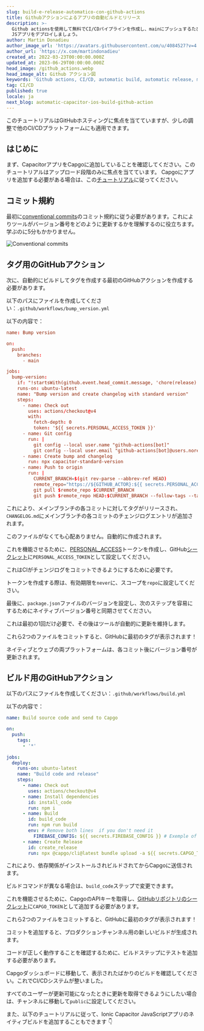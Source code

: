 ```yaml
---
slug: build-e-release-automatico-con-github-actions
title: Githubアクションによるアプリの自動ビルドとリリース
description: >-
  Github actionsを使用して無料でCI/CDパイプラインを作成し、mainにプッシュするたびにIonic Capacitor
  JSアプリをデプロイしましょう。
author: Martin Donadieu
author_image_url: 'https://avatars.githubusercontent.com/u/4084527?v=4'
author_url: 'https://x.com/martindonadieu'
created_at: 2022-03-23T00:00:00.000Z
updated_at: 2023-06-29T00:00:00.000Z
head_image: /github_actions.webp
head_image_alt: Github アクション図
keywords: 'Github actions, CI/CD, automatic build, automatic release, mobile app updates'
tag: CI/CD
published: true
locale: ja
next_blog: automatic-capacitor-ios-build-github-action
---
```

このチュートリアルはGitHubホスティングに焦点を当てていますが、少しの調整で他のCI/CDプラットフォームにも適用できます。

## はじめに

まず、CapacitorアプリをCapgoに追加していることを確認してください。このチュートリアルはアップロード段階のみに焦点を当てています。
Capgoにアプリを追加する必要がある場合は、この[チュートリアル](/blog/update-your-capacitor-apps-seamlessly-using-capacitor-updater/)に従ってください。

## コミット規約

最初に[conventional commits](https://www.conventionalcommits.org/en/v1.0.0/)のコミット規約に従う必要があります。これによりツールがバージョン番号をどのように更新するかを理解するのに役立ちます。学ぶのに5分もかかりません。

![Conventional commits](/conventional_commits.webp)

## タグ用のGitHubアクション

次に、自動的にビルドしてタグを作成する最初のGitHubアクションを作成する必要があります。

以下のパスにファイルを作成してください：`.github/workflows/bump_version.yml`

以下の内容で：

```toml
name: Bump version

on:
  push:
    branches:
      - main

jobs:
  bump-version:
    if: "!startsWith(github.event.head_commit.message, 'chore(release):')"
    runs-on: ubuntu-latest
    name: "Bump version and create changelog with standard version"
    steps:
      - name: Check out
        uses: actions/checkout@v4
        with:
          fetch-depth: 0
          token: '${{ secrets.PERSONAL_ACCESS_TOKEN }}'
      - name: Git config
        run: |
          git config --local user.name "github-actions[bot]"
          git config --local user.email "github-actions[bot]@users.noreply.github.com"
      - name: Create bump and changelog
        run: npx capacitor-standard-version
      - name: Push to origin
        run: |
          CURRENT_BRANCH=$(git rev-parse --abbrev-ref HEAD)
          remote_repo="https://${GITHUB_ACTOR}:${{ secrets.PERSONAL_ACCESS_TOKEN }}@github.com/${GITHUB_REPOSITORY}.git"
          git pull $remote_repo $CURRENT_BRANCH
          git push $remote_repo HEAD:$CURRENT_BRANCH --follow-tags --tags
```

これにより、メインブランチの各コミットに対してタグがリリースされ、`CHANGELOG.md`にメインブランチの各コミットのチェンジログエントリが追加されます。

このファイルがなくても心配ありません。自動的に作成されます。

これを機能させるために、[PERSONAL_ACCESS](https://docs.github.com/en/authentication/keeping-your-account-and-data-secure/creating-a-personal-access-token/)トークンを作成し、GitHub[シークレット](https://docs.github.com/en/actions/security-guides/encrypted-secrets "GitHub secrets")に`PERSONAL_ACCESS_TOKEN`として設定してください。

これはCIがチェンジログをコミットできるようにするために必要です。

トークンを作成する際は、有効期限を`never`に、スコープを`repo`に設定してください。

最後に、`package.json`ファイルのバージョンを設定し、次のステップを容易にするためにネイティブバージョン番号と同期させてください。

これは最初の1回だけ必要で、その後はツールが自動的に更新を維持します。

これら2つのファイルをコミットすると、GitHubに最初のタグが表示されます！

ネイティブとウェブの両プラットフォームは、各コミット後にバージョン番号が更新されます。

## ビルド用のGitHubアクション

以下のパスにファイルを作成してください：`.github/workflows/build.yml`

以下の内容で：

```yml
name: Build source code and send to Capgo

on:
  push:
    tags:
      - '*'
      
jobs:
  deploy:
    runs-on: ubuntu-latest
    name: "Build code and release"
    steps:
      - name: Check out
        uses: actions/checkout@v4
      - name: Install dependencies
        id: install_code
        run: npm i
      - name: Build
        id: build_code
        run: npm run build
        env: # Remove both lines  if you don't need it
          FIREBASE_CONFIG: ${{ secrets.FIREBASE_CONFIG }} # Exemple of env var coming from a secret
      - name: Create Release
        id: create_release
        run: npx @capgo/cli@latest bundle upload -a ${{ secrets.CAPGO_TOKEN }} -c production
```

これにより、依存関係がインストールされビルドされてからCapgoに送信されます。

ビルドコマンドが異なる場合は、`build_code`ステップで変更できます。

これを機能させるために、CapgoのAPIキーを取得し、[GitHubリポジトリのシークレット](https://docs.github.com/en/actions/security-guides/encrypted-secrets/)に`CAPGO_TOKEN`として追加する必要があります。

これら2つのファイルをコミットすると、GitHubに最初のタグが表示されます！

コミットを追加すると、プロダクションチャンネル用の新しいビルドが生成されます。

コードが正しく動作することを確認するために、ビルドステップにテストを追加する必要があります。

Capgoダッシュボードに移動して、表示されたばかりのビルドを確認してください。これでCI/CDシステムが整いました。

すべてのユーザーが更新可能になったときに更新を取得できるようにしたい場合は、チャンネルに移動して`public`に設定してください。

また、以下のチュートリアルに従って、Ionic Capacitor JavaScriptアプリのネイティブビルドを追加することもできます 👇
